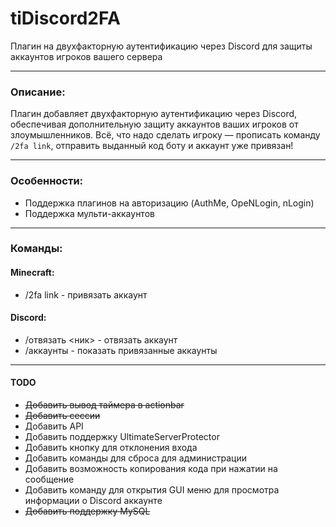 # tiDiscord2FA
Плагин на двухфакторную аутентификацию через Discord для защиты аккаунтов игроков вашего сервера

---

### Описание:
Плагин добавляет двухфакторную аутентификацию через Discord, обеспечивая дополнительную защиту аккаунтов ваших игроков от злоумышленников.
Всё, что надо сделать игроку — прописать команду `/2fa link`, отправить выданный код боту и аккаунт уже привязан!

---

### Особенности:
- Поддержка плагинов на авторизацию (AuthMe, OpeNLogin, nLogin)
- Поддержка мульти-аккаунтов

---

### Команды:
#### Minecraft:
- /2fa link - привязать аккаунт

#### Discord:
- /отвязать <ник> - отвязать аккаунт
- /аккаунты - показать привязанные аккаунты

---

#### TODO
- ~~Добавить вывод таймера в actionbar~~
- ~~Добавить сессии~~
- Добавить API
- Добавить поддержку UltimateServerProtector
- Добавить кнопку для отклонения входа
- Добавить команды для сброса для администрации
- Добавить возможность копирования кода при нажатии на сообщение
- Добавить команду для открытия GUI меню для просмотра информации о Discord аккаунте
- ~~Добавить поддержку MySQL~~